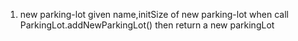 1. new parking-lot
    given name,initSize of new parking-lot
    when call ParkingLot.addNewParkingLot()
    then return a new parkingLot